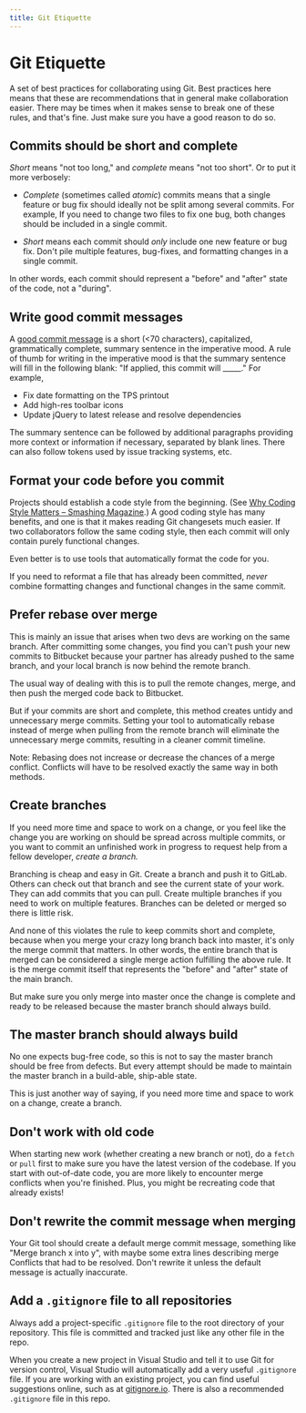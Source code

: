 ```yaml
---
title: Git Etiquette
---
```


# Git Etiquette

A set of best practices for collaborating using Git. Best practices here means that these are recommendations that in general make collaboration easier. There may be times when it makes sense to break one of these rules, and that's fine. Just make sure you have a good reason to do so.

## Commits should be short and complete

*Short* means "not too long," and *complete* means "not too short". Or to put it more verbosely:

* *Complete* (sometimes called *atomic*) commits means that a single feature or bug fix should ideally not be split among several commits. For example, If you need to change two files to fix one bug, both changes should be included in a single commit.

* *Short* means each commit should *only* include one new feature or bug fix. Don't pile multiple features, bug-fixes, and formatting changes in a single commit.

In other words, each commit should represent a "before" and "after" state of the code, not a "during".

## Write good commit messages

A [good commit message](http://chris.beams.io/posts/git-commit/) is a short (<70 characters), capitalized, grammatically complete, summary sentence in the imperative mood. A rule of thumb for writing in the imperative mood is that the summary sentence will fill in the following blank: "If applied, this commit will _____." For example,

* Fix date formatting on the TPS printout
* Add high-res toolbar icons
* Update jQuery to latest release and resolve dependencies

The summary sentence can be followed by additional paragraphs providing more context or information if necessary, separated by blank lines. There can also follow tokens used by issue tracking systems, etc.

## Format your code before you commit

Projects should establish a code style from the beginning. (See [Why Coding Style Matters – Smashing Magazine](https://www.smashingmagazine.com/2012/10/why-coding-style-matters/).) A good coding style has many benefits, and one is that it makes reading Git changesets much easier. If two collaborators follow the same coding style, then each commit will only contain purely functional changes.

Even better is to use tools that automatically format the code for you.

If you need to reformat a file that has already been committed, *never* combine formatting changes and functional changes in the same commit.

## Prefer rebase over merge

This is mainly an issue that arises when two devs are working on the same branch. After committing some changes, you find you can't push your new commits to Bitbucket because your partner has already pushed to the same branch, and your local branch is now behind the remote branch. 

The usual way of dealing with this is to pull the remote changes, merge, and then push the merged code back to Bitbucket.

But if your commits are short and complete, this method creates untidy and unnecessary merge commits. Setting your tool to automatically rebase instead of merge when pulling from the remote branch will eliminate the unnecessary merge commits, resulting in a cleaner commit timeline.

Note: Rebasing does not increase or decrease the chances of a merge conflict. Conflicts will have to be resolved exactly the same way in both methods.

## Create branches

If you need more time and space to work on a change, or you feel like the change you are working on should be spread across multiple commits, or you want to commit an unfinished work in progress to request help from a fellow developer, *create a branch.*

Branching is cheap and easy in Git. Create a branch and push it to GitLab. Others can check out that branch and see the current state of your work. They can add commits that you can pull. Create multiple branches if you need to work on multiple features. Branches can be deleted or merged so there is little risk.

And none of this violates the rule to keep commits short and complete, because when you merge your crazy long branch back into master, it's only the merge commit that matters. In other words, the entire branch that is merged can be considered a single merge action fulfilling the above rule. It is the merge commit itself that represents the "before" and "after" state of the main branch.

But make sure you only merge into master once the change is complete and ready to be released because the master branch should always build.

## The master branch should always build

No one expects bug-free code, so this is not to say the master branch should be free from defects. But every attempt should be made to maintain the master branch in a build-able, ship-able state.

This is just another way of saying, if you need more time and space to work on a change, create a branch.

## Don't work with old code

When starting new work (whether creating a new branch or not), do a `fetch` or `pull` first to make sure you have the latest version of the codebase. If you start with out-of-date code, you are more likely to encounter merge conflicts when you're finished. Plus, you might be recreating code that already exists!

## Don't rewrite the commit message when merging

Your Git tool should create a default merge commit message, something like "Merge branch x into y", with maybe some extra lines describing merge Conflicts that had to be resolved. Don't rewrite it unless the default message is actually inaccurate.

## Add a `.gitignore` file to all repositories

Always add a project-specific `.gitignore` file to the root directory of your repository. This file is committed and tracked just like any other file in the repo.

When you create a new project in Visual Studio and tell it to use Git for version control, Visual Studio will automatically add a very useful `.gitignore` file. If you are working with an existing project, you can find useful suggestions online, such as at [gitignore.io](https://www.gitignore.io/). There is also a recommended `.gitignore` file in this repo.
